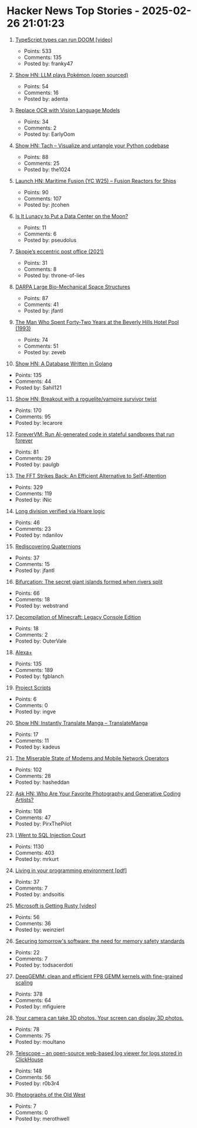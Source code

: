 # Hacker News Top Stories - 2025-02-26 21:01:23

1. [TypeScript types can run DOOM [video]](https://www.youtube.com/watch?v=0mCsluv5FXA)
   - Points: 533
   - Comments: 135
   - Posted by: franky47

2. [Show HN: LLM plays Pokémon (open sourced)](https://github.com/adenta/fire_red_agent)
   - Points: 54
   - Comments: 16
   - Posted by: adenta

3. [Replace OCR with Vision Language Models](https://github.com/vlm-run/vlmrun-cookbook/blob/main/notebooks/01_schema_showcase.ipynb)
   - Points: 34
   - Comments: 2
   - Posted by: EarlyOom

4. [Show HN: Tach – Visualize and untangle your Python codebase](https://github.com/gauge-sh/tach)
   - Points: 88
   - Comments: 25
   - Posted by: the1024

5. [Launch HN: Maritime Fusion (YC W25) – Fusion Reactors for Ships](undefined)
   - Points: 90
   - Comments: 107
   - Posted by: jtcohen

6. [Is It Lunacy to Put a Data Center on the Moon?](https://spectrum.ieee.org/data-center-on-the-moon)
   - Points: 11
   - Comments: 6
   - Posted by: pseudolus

7. [Skopje’s eccentric post office (2021)](https://www.new-east-archive.org/articles/show/12963/concrete-ideas-skopje-central-post-office-modernist-brutalism-demolition-architecture-north-macedonia)
   - Points: 31
   - Comments: 8
   - Posted by: throne-of-lies

8. [DARPA Large Bio-Mechanical Space Structures](https://sam.gov/opp/49c9fac62ef249f19cda8b436a095d3b/view)
   - Points: 87
   - Comments: 41
   - Posted by: jfantl

9. [The Man Who Spent Forty-Two Years at the Beverly Hills Hotel Pool (1993)](https://www.newyorker.com/magazine/1993/02/22/beverly-hills-hotel-paradise-lost)
   - Points: 74
   - Comments: 51
   - Posted by: zeveb

10. [Show HN: A Database Written in Golang](https://github.com/Sahilb315/AtomixDB)
   - Points: 135
   - Comments: 44
   - Posted by: Sahil121

11. [Show HN: Breakout with a roguelite/vampire survivor twist](https://breakout.lecaro.me/)
   - Points: 170
   - Comments: 95
   - Posted by: lecarore

12. [ForeverVM: Run AI-generated code in stateful sandboxes that run forever](https://forevervm.com/)
   - Points: 81
   - Comments: 29
   - Posted by: paulgb

13. [The FFT Strikes Back: An Efficient Alternative to Self-Attention](https://arxiv.org/abs/2502.18394)
   - Points: 329
   - Comments: 119
   - Posted by: iNic

14. [Long division verified via Hoare logic](https://www.cofault.com/2025/02/long-story-of-division.html)
   - Points: 46
   - Comments: 23
   - Posted by: ndanilov

15. [Rediscovering Quaternions](https://jasonfantl.com/posts/Space-of-3D-Rotations/)
   - Points: 37
   - Comments: 15
   - Posted by: jfantl

16. [Bifurcation: The secret giant islands formed when rivers split](https://starkeycomics.com/2021/06/10/bifurcation-the-secret-giant-islands-formed-when-rivers-split/)
   - Points: 66
   - Comments: 18
   - Posted by: webstrand

17. [Decompilation of Minecraft: Legacy Console Edition](https://github.com/GRAnimated/MinecraftLCE)
   - Points: 18
   - Comments: 2
   - Posted by: OuterVale

18. [Alexa+](https://www.aboutamazon.com/news/devices/new-alexa-generative-artificial-intelligence)
   - Points: 135
   - Comments: 189
   - Posted by: fgblanch

19. [Project Scripts](https://paul-samuels.com/blog/2025/02/23/project-scripts/)
   - Points: 6
   - Comments: 0
   - Posted by: ingve

20. [Show HN: Instantly Translate Manga – TranslateManga](https://translatemanga.net/en)
   - Points: 17
   - Comments: 11
   - Posted by: kadeus

21. [The Miserable State of Modems and Mobile Network Operators](https://blog.golioth.io/the-miserable-state-of-modems-and-mobile-network-operators/)
   - Points: 102
   - Comments: 28
   - Posted by: hasheddan

22. [Ask HN: Who Are Your Favorite Photography and Generative Coding Artists?](undefined)
   - Points: 108
   - Comments: 47
   - Posted by: PirxThePilot

23. [I Went to SQL Injection Court](https://sockpuppet.org/blog/2025/02/09/fixing-illinois-foia/)
   - Points: 1130
   - Comments: 403
   - Posted by: mrkurt

24. [Living in your programming environment [pdf]](https://www.hpi.uni-potsdam.de/hirschfeld/publications/media/ReinLinckeRamsonMattisHirschfeld_2017_LivingInYourProgrammingEnvironmentTowardsAnEnvironmentForExploratoryAdaptationsOfProductivityTools_AcmDL.pdf)
   - Points: 37
   - Comments: 7
   - Posted by: andsoitis

25. [Microsoft is Getting Rusty [video]](https://www.youtube.com/watch?v=1VgptLwP588)
   - Points: 56
   - Comments: 36
   - Posted by: weinzierl

26. [Securing tomorrow's software: the need for memory safety standards](https://security.googleblog.com/2025/02/securing-tomorrows-software-need-for.html)
   - Points: 22
   - Comments: 7
   - Posted by: todsacerdoti

27. [DeepGEMM: clean and efficient FP8 GEMM kernels with fine-grained scaling](https://github.com/deepseek-ai/DeepGEMM)
   - Points: 378
   - Comments: 64
   - Posted by: mfiguiere

28. [Your camera can take 3D photos. Your screen can display 3D photos.](https://moultano.wordpress.com/2025/02/24/you-should-make-cross-views/)
   - Points: 78
   - Comments: 75
   - Posted by: moultano

29. [Telescope – an open-source web-based log viewer for logs stored in ClickHouse](https://github.com/iamtelescope/telescope)
   - Points: 148
   - Comments: 56
   - Posted by: r0b3r4

30. [Photographs of the Old West](https://cosmographia.substack.com/p/photographs-of-the-old-west)
   - Points: 7
   - Comments: 0
   - Posted by: merothwell

